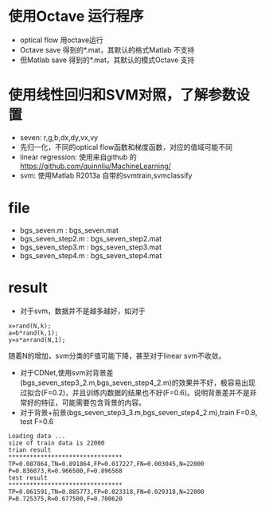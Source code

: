 # 使用Octave 运行程序
- optical flow 用octave运行
- Octave save 得到的*.mat，其默认的格式Matlab 不支持
- 但Matlab save 得到的*.mat，其默认的模式Octave 支持

# 使用线性回归和SVM对照，了解参数设置
- seven: r,g,b,dx,dy,vx,vy
- 先归一化，不同的optical flow函数和梯度函数，对应的值域可能不同
- linear regression: 使用来自github 的 https://github.com/quinnliu/MachineLearning/
- svm: 使用Matlab R2013a 自带的svmtrain,svmclassify

# file
- bgs_seven.m : bgs_seven.mat
- bgs_seven_step2.m : bgs_seven_step2.mat
- bgs_seven_step3.m : bgs_seven_step3.mat
- bgs_seven_step4.m : bgs_seven_step4.mat

# result
- 对于svm，数据并不是越多越好，如对于

```
x=rand(N,k);
a=b*rand(k,1);
y=x*a+rand(N,1);
```
随着N的增加，svm分类的F值可能下降，甚至对于linear svm不收敛。
- 对于CDNet,使用svm对背景差(bgs_seven_step3_2.m,bgs_seven_step4_2.m)的效果并不好，极容易出现过拟合(F=0.2)，并且训练内数据的结果也不好(F=0.6)。说明背景差并不是非常好的特征，可能需要包含背景的内容。
-  对于背景+前景(bgs_seven_step3_3.m,bgs_seven_step4_2.m),train F=0.8, test F=0.6

```
Loading data ...
size of train data is 22000 
trian result
********************************
TP=0.087864,TN=0.891864,FP=0.017227,FN=0.003045,N=22000
P=0.836073,R=0.966500,F=0.896568
test result
********************************
TP=0.061591,TN=0.885773,FP=0.023318,FN=0.029318,N=22000
P=0.725375,R=0.677500,F=0.700620
```